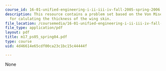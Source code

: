 ```yaml
---
course_id: 16-01-unified-engineering-i-ii-iii-iv-fall-2005-spring-2006
description: This resource contains a problem set based on the Von Mises Yield criterion
  for calulating the thickness of the wing skin.
file_location: /coursemedia/16-01-unified-engineering-i-ii-iii-iv-fall-2005-spring-2006/4d46614e65cdf00ca23c1bc15c44444f_m17_ps05_spring04.pdf
file_type: application/pdf
layout: pdf
title: m17_ps05_spring04.pdf
type: course
uid: 4d46614e65cdf00ca23c1bc15c44444f

---
```

None